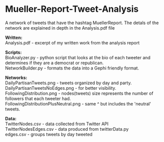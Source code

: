 # Mueller-Report-Tweet-Analysis
A network of tweets that have the hashtag MuellerReport. The detals of the network are explained in depth in the Analysis.pdf file

<b>Written:</b><br>
Analysis.pdf - excerpt of my written work from the analysis report<br>

<b>Scripts:</b><br>
BioAnalyzer.py - python script that looks at the bio of each tweeter and determines if they are a democrat or republican.<br>
NetworkBuilder.py - formats the data into a Gephi friendly format.<br>

<b>Networks:</b><br>
DailyPartisanTweets.png - tweets organized by day and party.<br>
DailyPartisanTweetsNoEdges.png - for better visibility.<br>
FollowingDistribution.png - nodes(tweets) size represents the number of followers that each tweeter had.<br>
FollowingDistributionPlusNeutral.png - same ^ but includes the 'neutral' tweets.<br>


<b>Data:</b><br>
TwitterNodes.csv - data collected from Twitter API<br>
TwitterNodesEdges.csv - data produced from twitterData.py<br>
edges.csv - groups tweets by day tweeted<br>



